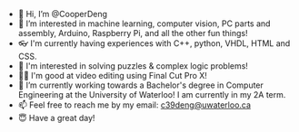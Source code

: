 - 👋 Hi, I’m @CooperDeng
- 👀 I’m interested in machine learning, computer vision, PC parts and assembly, Arduino, Raspberry Pi, and all the other fun things!
- 👓 I'm currently having experiences with C++, python, VHDL, HTML and CSS.
- 👦 I'm interested in solving puzzles & complex logic problems!
- 👨‍🎤 I'm good at video editing using Final Cut Pro X!
- 🌱 I’m currently working towards a Bachelor's degree in Computer Engineering at the University of Waterloo! I am currently in my 2A term.
- 📫 Feel free to reach me by my email: c39deng@uwaterloo.ca
- 😇 Have a great day!
